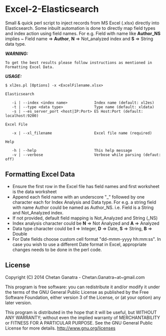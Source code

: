 Excel-2-Elasticsearch
====

Small & quick perl script to inject records from MS Excel (.xlsx) directly into Elasticsearch. Some inbuilt automation is done to directly map field types and index action using field names. For e.g. Field with name like **Author_NS** implies ~ Field name => **Author**, **N** => Not_analyzed index and **S** => String data type.

***WARNING:***

	To get the best results please follow instructions as mentioned in Formatting Excel Data. 


***USAGE:***

	$ xl2es.pl [Options] -x <ExcelFilename.xlsx>

	Elasticsearch

	   -i | --index <index name>   			Index name (default: xl2es)
	   -t | --type <data type>     			Type name (default: xldata)
	   -s | --es_server_port <host|IP:Port> ES Host:Port (default: localhost:9200)

	Excel File  

	   -x | --xl_filename           		Excel file name (required)							

	Help

	   -h | --help           				This help message
	   -v | --verbose          				Verbose while parsing (defaut: off)
 


**Formatting Excel Data**
--

* Ensure the first row in the Excel file has field names and first worksheet is the data worksheet
* Append each field name with an underscore "_" followed by one character each for Index Analysis and Data type. For e.g. a string field with name Author could be named as Author_NS. i.e. Field is a String and Not_Analyzed index.
* If not provided, default field mapping is Not_Analyzed and String (_NS)
* Index analysis character could be **N** => Not Analyzed and **A** => Analyzed
* Data type character could be **I** => Integer, **D** => Date, **S** => String, **B** => Double 
* For Date fields choose custom cell format "dd-mmm-yyyy hh:mm:ss". In case you wish to use a different Date format in Excel, appropriate changes needs to be done in the perl code.

**License**
--
Copyright (C) 2014 Chetan Ganatra - Chetan.Ganatra~at~gmail.com

This program is free software: you can redistribute it and/or modify
it under the terms of the GNU General Public License as published by
the Free Software Foundation, either version 3 of the License, or
(at your option) any later version.

This program is distributed in the hope that it will be useful,
but WITHOUT ANY WARRANTY; without even the implied warranty of
MERCHANTABILITY or FITNESS FOR A PARTICULAR PURPOSE.  See the
GNU General Public License for more details. <http://www.gnu.org/licenses>



